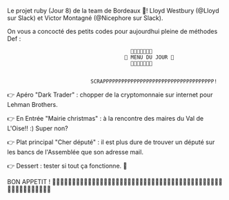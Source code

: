 Le projet ruby (Jour 8) de la team de Bordeaux 🍷! Lloyd Westbury (@Lloyd sur Slack) et Victor Montagné (@Nicephore sur Slack).

On vous a concocté des petits codes pour aujourdhui pleine de méthodes Def :

                                            🍩🍩🍩🍩🍩🍩🍩
                                          🍔 MENU DU JOUR 🍔
                                            🍩🍩🍩🍩🍩🍩🍩
                                            
                                          
                               SCRAPPPPPPPPPPPPPPPPPPPPPPPPPPPPPPPPPPPP!
                                          
                                          
👉  Apéro "Dark Trader" : chopper de la cryptomonnaie sur internet pour Lehman Brothers.

👉  En Entrée  "Mairie christmas" : à la rencontre des maires du Val de L'Oise!! :) Super non? 

👉  Plat principal "Cher député" : il est plus dure de trouver un député sur les bancs de l'Assemblée que son adresse mail.

👉  Dessert : tester si tout ça fonctionne. 🎂




BON APPETIT ! 🍷🍷🍷🍷🍷🍷🍷🍷🍷🍷🍷🍷🍷🍷🍷🍷🍷🍷🍷🍷🍷🍷🍷🍷🍷🍷🍷🍷🍷🍷🍷🍷🍷🍷🍷🍷🍷🍷🍷🍷🍷🍷🍷🍷🍷🍷🍷🍷🍷🍷🍷🍷🍷🍷

